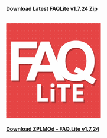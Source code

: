 <b>Download Latest FAQLite v1.7.24 Zip<b/>
</br></br>

![icon-256x256](https://github.com/Naksheth/ZPLMOd_FAQLite/blob/master/assets/icon-256x256.png?raw=true)</br></br>
<a href="https://github.com/Naksheth/ZPLMOd_FAQLite/blob/master/download/zplmod-faq-lite.1724.zip"> Download ZPLMOd - FAQ.Lite v1.7.24</a>
